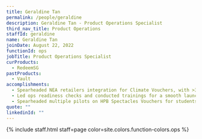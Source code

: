 ```yaml
---
title: Geraldine Tan
permalink: /people/geraldine
description: Geraldine Tan - Product Operations Specialist
third_nav_title: Product Operations
staffId: geraldine
name: Geraldine Tan
joinDate: August 22, 2022
functionId: ops
jobTitle: Product Operations Specialist
curProducts:
  - RedeemSG
pastProducts:
  - Vault
accomplishments:
  - Spearheaded NEA retailers integration for Climate Vouchers, with >315 outlets islandwide onboarded.
  - Led ops readiness checks and conducted trainings for a smooth launch to CDC Vouchers 2024, which has the highest claim and spend rate to date among all the previous launches.
  - Spearheaded multiple pilots on HPB Spectacles Vouchers for students under the Financial Assistance Scheme (FAS).
quote: ""
linkedinId: ""
---
```


{% include staff.html staff=page color=site.colors.function-colors.ops %}
